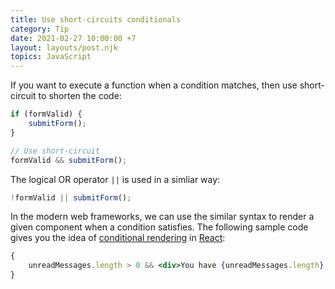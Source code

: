 ```yaml
---
title: Use short-circuits conditionals
category: Tip
date: 2021-02-27 10:00:00 +7
layout: layouts/post.njk
topics: JavaScript
---
```


If you want to execute a function when a condition matches, then use short-circuit to shorten the code:

```js
if (formValid) {
    submitForm();
}

// Use short-circuit
formValid && submitForm();
```

The logical OR operator `||` is used in a simliar way:

```js
!formValid || submitForm();
```

In the modern web frameworks, we can use the similar syntax to render a given component when a condition satisfies.
The following sample code gives you the idea of [conditional rendering](https://reactjs.org/docs/conditional-rendering) in [React](https://reactjs.org):

```jsx
{
    unreadMessages.length > 0 && <div>You have {unreadMessages.length} unread messages.</div>;
}
```
